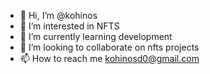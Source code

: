 - 👋 Hi, I’m @kohinos
- 👀 I’m interested in NFTS
- 🌱 I’m currently learning development
- 💞️ I’m looking to collaborate on nfts projects
- 📫 How to reach me kohinosd0@gmail.com

<!---
kohinos/kohinos is a ✨ special ✨ repository because its `README.md` (this file) appears on your GitHub profile.
You can click the Preview link to take a look at your changes.
--->
